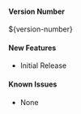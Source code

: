 #### Version Number
${version-number}

#### New Features
- Initial Release

#### Known Issues
- None
